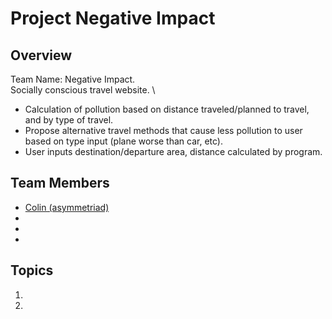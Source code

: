 # Project Negative Impact
## Overview
Team Name: Negative Impact. \
Socially conscious travel website. \
* Calculation of pollution based on distance traveled/planned to travel, and by type of travel.
* Propose alternative travel methods that cause less pollution to user based on type input (plane worse than car, etc).
* User inputs destination/departure area, distance calculated by program.
## Team Members
* [Colin (asymmetriad)](team/colin.md)
*
*
*
## Topics
1. 
2. 
